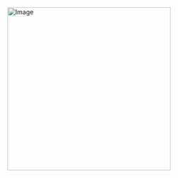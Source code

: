 <img width="368" alt="Image" src="https://github.com/user-attachments/assets/a91e399b-b996-45ef-a06b-7a20954ae239" />
